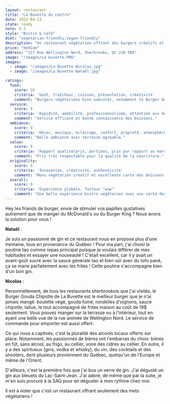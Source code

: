 ```yaml
---
layout: restaurant
title: "La Buvette du Centro"
date: 2022-04-13
state: ready
note: 9.2
style: "Bistro & Café"
diet: "vegetarian-friendly,vegan-friendly"
description: "Un restaurant végétarien offrant des burgers créatifs et une sélection impressionnante de boissons locales"
price: "medium"
address: "117 Rue Wellington Nord, Sherbrooke, QC J1H 5B9"
image: "/images/La buvette.PNG"
images:
  - image: "/images/La Buvette Nicolas.jpg"
  - image: "/images/La Buvette Nataël.jpg"

ratings:
  food:
    score: 10
    criteria: 'Goût, fraîcheur, cuisson, présentation, créativité'
    comment: "Burgers végétariens bien exécutés, notamment le Burger Gouda Chipotle. Poutine tao incroyable. Grand choix de gin."
  service:
    score: 9
    criteria: 'Rapidité, amabilité, professionnalisme, attention aux détails'
    comment: "Service efficace et bonne connaissance des boissons."
  ambiance:
    score: 9
    criteria: 'Décor, musique, éclairage, confort, propreté, atmosphère générale'
    comment: "Belle ambiance avec terrasse agréable."
  value:
    score: 9
    criteria: 'Rapport qualité/prix, portions, prix par rapport au marché'
    comment: "Prix très respectable pour la qualité de la nourriture."
  originality:
    score: 9
    criteria: 'Innovation, créativité, authenticité'
    comment: "Menu végétarien créatif et excellente carte des boissons locales."
  overall:
    score: 9
    criteria: 'Expérience globale, facteur "wow"'
    comment: "Une belle expérience bistro végétarien avec une carte des boissons remarquable."
---
```




Hey les friands de burger, envie de stimuler vos papilles gustatives autrement que de manger du McDonald's ou du Burger King ? Nous avons la solution pour vous !

<strong>Nataël</strong> :

Je suis un passionné de gin et ce restaurant nous en propose plus d'une trentaine, tous en provenance du Québec ! Pour ma part, j'ai choisi la poutine tao comme repas principal puisque je voulais différer de mes habitudes et essayer une nouveauté ! C'était excellent, car il y avait un avant-goût sucré avec la sauce générale tao et bien sûr avec du tofu pané, ça se marie parfaitement avec les frites ! Cette poutine s'accompagne bien d'un bon gin.

<strong>Nicolas</strong> :

Personnellement, de tous les restaurants sherbrookois que j'ai visités, le Burger Gouda Chipotle de La Buvette est le meilleur burger que je n'ai jamais mangé: boulette végé, gouda fumé, rondelles d'oignons, sauce chipotle, laitue, le tout accompagné de frites maison au coût de 19$ seulement. Vous pouvez manger sur la terrasse ou à l'intérieur, tout en ayant une belle vue de la rue animée de Wellington Nord. Le service de commande pour emporter est aussi offert.

Ce qui nous a captivés, c'est la pluralité des alcools locaux offerts sur place. Notamment, les passionnés de bières ont l'embarras du choix: bières en fût, sans alcool, au frigo, au cellier, voire des cidres au cellier. En outre, il y a des spiritueux (gins, vodka et whisky), du vin, des cocktails et des shooters, dont plusieurs proviennent du Québec, quelqu'un de l'Europe et même de l'Orient.

D'ailleurs, c'est la première fois que j'ai bus un verre de gin. J'ai dégusté un gin aux bleuets du Lac-Saint-Jean. J'ai adoré, de même que par la suite, je m'en suis procuré à la SAQ pour en déguster à mon rythme chez moi.

Il est à noter que c'est un restaurant offrant seulement des mets végétariens !